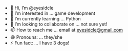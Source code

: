 - 👋 Hi, I’m @eyesidcle
- 👀 I’m interested in ... game development
- 🌱 I’m currently learning ... Python
- 💞️ I’m looking to collaborate on ... not sure yet!
- 📫 How to reach me ... email at eyesidcle@gmail.com
- 😄 Pronouns: ... they/she
- ⚡ Fun fact: ... I have 3 dogs!

<!---
eyesidcle/eyesidcle is a ✨ special ✨ repository because its `README.md` (this file) appears on your GitHub profile.
You can click the Preview link to take a look at your changes.
--->
